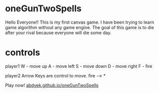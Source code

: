 # oneGunTwoSpells
Hello Everyone!!
This is my first canvas game. I have been trying to learn game algorithm without any game engine.
The goal of this game is to die after your rival because everyone will die some day.

# controls
player1
W - move up
A - move left
S - move down
D - move right
F - fire

player2
Arrow Keys are control to move.
fire --> *

Play now! [abdyek.github.io/oneGunTwoSpells](https://abdyek.github.io/oneGunTwoSpells)
